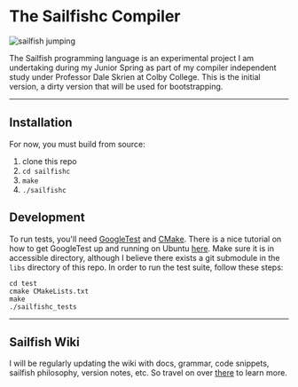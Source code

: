 # The Sailfishc Compiler

![sailfish jumping](https://media.giphy.com/media/l0fDZGf4DpQ5i/giphy.gif)

The Sailfish programming language is an experimental project I am undertaking during my Junior Spring as part of my compiler independent study under Professor Dale Skrien at Colby College. This is the initial version, a dirty version that will be used for bootstrapping.

***

## Installation

For now, you must build from source:
1. clone this repo
2. `cd sailfishc`
3. `make`
4. `./sailfishc`

## Development

To run tests, you'll need [GoogleTest](https://github.com/google/googletest) and [CMake](https://cmake.org). There is a nice tutorial on how to get GoogleTest up and running on Ubuntu [here](https://www.eriksmistad.no/getting-started-with-google-test-on-ubuntu/). Make sure it is in accessible directory, although I believe there exists a git submodule in the `libs` directory of this repo. In order to run the test suite, follow these steps:
```
cd test
cmake CMakeLists.txt
make
./sailfishc_tests
```

***

## Sailfish Wiki
I will be regularly updating the wiki with docs, grammar, code snippets, sailfish philosophy, version notes, etc. So travel on over [there](https://github.com/robertDurst/sailfish/wiki) to learn more.
